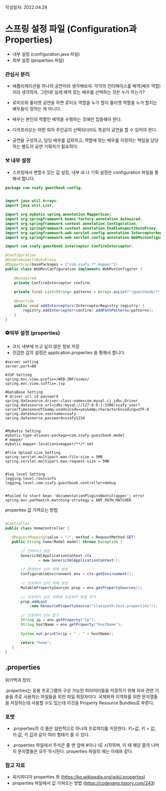 작성일자: 2022.04.28

# 스프링 설정 파일 (Configuration과 Properties)
- 내부 설정 (configuration.java 파일)
- 외부 설정 (properties 파일)


### 관심사 분리
- 애플리케이션을 하나의 공연이라 생각해보자. 각각의 인터페이스를 배역(배우 역할)이라 생각하자. 그런데! 실제 배역 맞는 배우를 선택하는 것은 누가 하는가?
- 로미오와 줄리엣 공연을 하면 로미오 역할을 누가 할지 줄리엣 역할을 누가 할지는 배우들이 정하는 게 아니다. 

- 배우는 본인의 역할인 배역을 수행하는 것에만 집중해야 한다.
- 디카프리오는 어떤 여자 주인공이 선택되더라도 똑같이 공연을 할 수 있어야 한다.
- 공연을 구성하고, 담당 배우를 섭외하고, 역할에 맞는 배우를 지정하는 책임을 담당하는 별도의 공연 기획자가 필요하다.



### ⚒ 내부 설정 
- 스프링에서 변할수 있는 값 설정, 내부 di 나 기획 설정은 configuration 파일을 통해서 합니다.

```java
package com.ssafy.guestbook.config;


import java.util.Arrays;
import java.util.List;

import org.mybatis.spring.annotation.MapperScan;
import org.springframework.beans.factory.annotation.Autowired;
import org.springframework.context.annotation.Configuration;
import org.springframework.context.annotation.EnableAspectJAutoProxy;
import org.springframework.web.servlet.config.annotation.InterceptorRegistry;
import org.springframework.web.servlet.config.annotation.WebMvcConfigurer;

import com.ssafy.guestbook.interceptor.ConfirmInterceptor;

@Configuration
@EnableAspectJAutoProxy
@MapperScan(basePackages = {"com.ssafy.**.mapper"})
public class WebMvcConfiguration implements WebMvcConfigurer {
	
	@Autowired
	private ConfirmInterceptor confirm;
	
	private final List<String> patterns = Arrays.asList("/guestbook/*", "/admin/*","/user/list");
	
	@Override
	public void addInterceptors(InterceptorRegistry registry) {
		registry.addInterceptor(confirm).addPathPatterns(patterns);
	}
}
```



### ⚽외부 설정 (properties)
- 코드 내부에 쓰고 싶지 않은 정보 저장
- 민감한 값의 설정은 application.properties 을 통해서 합니다.

```properties
#server setting
server.port=80

#JSP Setting
spring.mvc.view.prefix=/WEB-INF/views/
spring.mvc.view.suffix=.jsp

#DataBase Setting
# driver url id password
spring.datasource.driver-class-name=com.mysql.cj.jdbc.Driver
spring.datasource.url=jdbc:mysql://127.0.0.1:3306/ssafy_user?serverTimezone=UTC&amp;useUniCode=yes&amp;characterEncoding=UTF-8
spring.datasource.username=ssafy
spring.datasource.password=ssafy1234


#MyBatis Setting
mybatis.type-aliases-package=com.ssafy.guestbook.model
# mapper
mybatis.mapper-locations=mapper/**/*.xml

#File Upload size Setting
spring.servlet.multipart.max-file-size = 5MB
spring.servlet.multipart.max-request-size = 5MB


#log level Setting
logging.level.root=info
logging.level.com.ssafy.guestbook.controller=debug


#Failed to start bean 'documentationPluginsBootstrapper'; error
spring.mvc.pathmatch.matching-strategy = ANT_PATH_MATCHER

 ```



properties 값 가져오는 방법
 ```java

@Controller
public class HomeController {
	
	@RequestMapping(value = "/", method = RequestMethod.GET)
	public String home(Model model) throws Exception {
	
		// 컨테이너 생성
		GenericXmlApplicationContext ctx 
				= new GenericXmlApplicationContext();
		
		// 환경변수 관리 객체 생성
		ConfigurableEnvironment env = ctx.getEnvironment();
		
		// 프로퍼티 관리 객체 생성
		MutablePropertySources prop = env.getPropertySources();
		
		// 프로퍼티 관리 객체에 프로퍼티 파일 추가
		prop.addLast
			(new ResourcePropertySource("classpath:test.properties"));
		
		// 프로퍼티 정보 얻기
		String ip = env.getProperty("ip");
		String hostName = env.getProperty("hostName");
		
		System.out.println(ip + " : " + hostName);
		
		return "home";
	}
}
```

## .properties

위키백과 정의:

.properties는 응용 프로그램의 구성 가능한 파라미터들을 저장하기 위해 자바 관련 기술을 주로 사용하는 파일들을 위한 파일 확장자이다. 국제화와 지역화를 위한 문자열들을 저장하는데 사용할 수도 있는데 이것을 Property Resource Bundles로 부른다.

### 포맷

- .properties의 각 줄은 일반적으로 하나의 프로퍼티를 저장한다. 키=값, 키 = 값, 키:값, 키 값과 같이 여러 형태가 올 수 있다.

- .properties 파일에서 주석은 줄 맨 앞에 #이나 !로 시작하며, 이 때 해당 줄의 나머지 문자열들은 모두 무시된다. properties 파일의 예는 아래와 같다.

### 참고 자료
- 위키피디아 properties 뜻 (https://ko.wikipedia.org/wiki/.properties)
- properties 파일에서 값 가져오는 방법 (https://codevang.tistory.com/243)